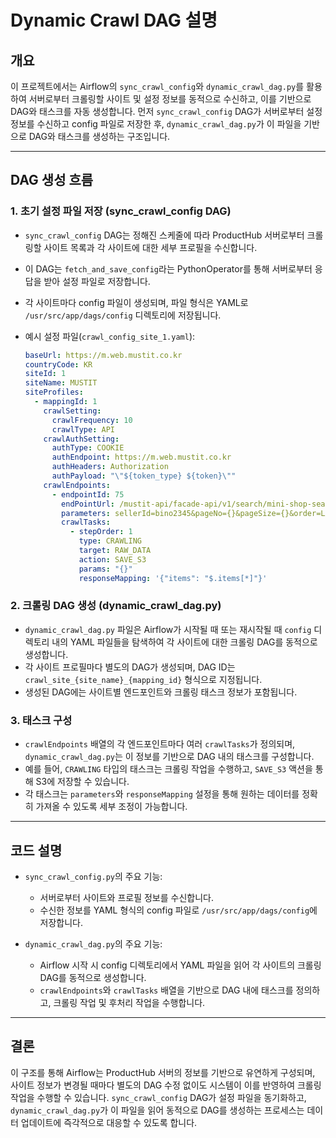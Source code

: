 # Dynamic Crawl DAG 설명

## 개요

이 프로젝트에서는 Airflow의 `sync_crawl_config`와 `dynamic_crawl_dag.py`를 활용하여 서버로부터 크롤링할 사이트 및 설정 정보를 동적으로 수신하고, 이를 기반으로 DAG와 태스크를 자동 생성합니다. 먼저 `sync_crawl_config` DAG가 서버로부터 설정 정보를 수신하고 config 파일로 저장한 후, `dynamic_crawl_dag.py`가 이 파일을 기반으로 DAG와 태스크를 생성하는 구조입니다.

---

## DAG 생성 흐름

### 1. **초기 설정 파일 저장 (sync_crawl_config DAG)**
   - `sync_crawl_config` DAG는 정해진 스케줄에 따라 ProductHub 서버로부터 크롤링할 사이트 목록과 각 사이트에 대한 세부 프로필을 수신합니다.
   - 이 DAG는 `fetch_and_save_config`라는 PythonOperator를 통해 서버로부터 응답을 받아 설정 파일로 저장합니다.
   - 각 사이트마다 config 파일이 생성되며, 파일 형식은 YAML로 `/usr/src/app/dags/config` 디렉토리에 저장됩니다.

   - 예시 설정 파일(`crawl_config_site_1.yaml`):
     ```yaml
     baseUrl: https://m.web.mustit.co.kr
     countryCode: KR
     siteId: 1
     siteName: MUSTIT
     siteProfiles:
       - mappingId: 1
         crawlSetting:
           crawlFrequency: 10
           crawlType: API
         crawlAuthSetting:
           authType: COOKIE
           authEndpoint: https://m.web.mustit.co.kr
           authHeaders: Authorization
           authPayload: "\"${token_type} ${token}\""
         crawlEndpoints:
           - endpointId: 75
             endPointUrl: /mustit-api/facade-api/v1/search/mini-shop-search
             parameters: sellerId=bino2345&pageNo={}&pageSize={}&order=LATEST
             crawlTasks:
               - stepOrder: 1
                 type: CRAWLING
                 target: RAW_DATA
                 action: SAVE_S3
                 params: "{}"
                 responseMapping: '{"items": "$.items[*]"}'
     ```

### 2. **크롤링 DAG 생성 (dynamic_crawl_dag.py)**
   - `dynamic_crawl_dag.py` 파일은 Airflow가 시작될 때 또는 재시작될 때 `config` 디렉토리 내의 YAML 파일들을 탐색하여 각 사이트에 대한 크롤링 DAG를 동적으로 생성합니다.
   - 각 사이트 프로필마다 별도의 DAG가 생성되며, DAG ID는 `crawl_site_{site_name}_{mapping_id}` 형식으로 지정됩니다.
   - 생성된 DAG에는 사이트별 엔드포인트와 크롤링 태스크 정보가 포함됩니다.

### 3. **태스크 구성**
   - `crawlEndpoints` 배열의 각 엔드포인트마다 여러 `crawlTasks`가 정의되며, `dynamic_crawl_dag.py`는 이 정보를 기반으로 DAG 내의 태스크를 구성합니다.
   - 예를 들어, `CRAWLING` 타입의 태스크는 크롤링 작업을 수행하고, `SAVE_S3` 액션을 통해 S3에 저장할 수 있습니다.
   - 각 태스크는 `parameters`와 `responseMapping` 설정을 통해 원하는 데이터를 정확히 가져올 수 있도록 세부 조정이 가능합니다.

---

## 코드 설명

- `sync_crawl_config.py`의 주요 기능:
  - 서버로부터 사이트와 프로필 정보를 수신합니다.
  - 수신한 정보를 YAML 형식의 config 파일로 `/usr/src/app/dags/config`에 저장합니다.

- `dynamic_crawl_dag.py`의 주요 기능:
  - Airflow 시작 시 config 디렉토리에서 YAML 파일을 읽어 각 사이트의 크롤링 DAG를 동적으로 생성합니다.
  - `crawlEndpoints`와 `crawlTasks` 배열을 기반으로 DAG 내에 태스크를 정의하고, 크롤링 작업 및 후처리 작업을 수행합니다.

---

## 결론

이 구조를 통해 Airflow는 ProductHub 서버의 정보를 기반으로 유연하게 구성되며, 사이트 정보가 변경될 때마다 별도의 DAG 수정 없이도 시스템이 이를 반영하여 크롤링 작업을 수행할 수 있습니다. `sync_crawl_config` DAG가 설정 파일을 동기화하고, `dynamic_crawl_dag.py`가 이 파일을 읽어 동적으로 DAG를 생성하는 프로세스는 데이터 업데이트에 즉각적으로 대응할 수 있도록 합니다.
